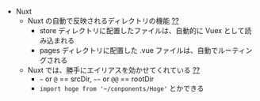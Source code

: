 - Nuxt
  - Nuxt の自動で反映されるディレクトリの機能 [??](https://ja.nuxtjs.org/guide/directory-structure/)
    - store ディレクトリに配置したファイルは、自動的に Vuex として読み込まれる
    - pages ディレクトリに配置した .vue ファイルは、自動でルーティングされる
  - Nuxt では、勝手にエイリアスを効かせてくれている [??](https://ja.nuxtjs.org/guide/directory-structure/)
    - `~` or `@` == srcDir,  `~~` or `@@` == rootDir 
    - `import hoge from '~/conponents/Hoge'` とかできる

